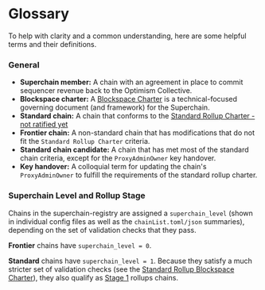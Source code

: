 # Glossary

To help with clarity and a common understanding, here are some helpful terms and their definitions.

### General

* **Superchain member:** A chain with an agreement in place to commit sequencer revenue back to the Optimism Collective.
* **Blockspace charter:** A [Blockspace Charter](https://gov.optimism.io/t/season-6-introducing-blockspace-charters-superchain-first-governance/8133) is a technical-focused governing document (and framework) for the Superchain.
* **Standard chain:** A chain that conforms to the [Standard Rollup Charter - not ratified yet](https://gov.optimism.io/t/season-6-draft-standard-rollup-charter/8135)
* **Frontier chain:** A non-standard chain that has modifications that do not fit the `Standard Rollup Charter` criteria.
* **Standard chain candidate:** A chain that has met most of the standard chain criteria, except for the `ProxyAdminOwner` key handover.
* **Key handover:**  A colloquial term for updating the chain's `ProxyAdminOwner` to fulfill the requirements of the standard rollup charter.

### Superchain Level and Rollup Stage

Chains in the superchain-registry are assigned a `superchain_level` (shown in individual config files as well as the `chainList.toml/json` summaries), depending on the set of validation checks that they pass.

**Frontier** chains have `superchain_level = 0`.

**Standard** chains have `superchain_level = 1`. Because they satisfy a much stricter set of validation checks (see the [Standard Rollup Blockspace Charter](https://gov.optimism.io/t/season-6-draft-standard-rollup-charter/8135)), they also qualify as [Stage 1](https://ethereum-magicians.org/t/proposed-milestones-for-rollups-taking-off-training-wheels/11571) rollups chains.
